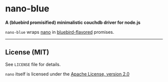 # nano-blue
**A (bluebird promisified) minimalistic couchdb driver for node.js**

`nano-blue` wraps [nano][] in [bluebird-flavored][] promises.

[nano]: http://github.com/dscape/nano
[bluebird-flavored]: http://github.com/petkaantonov/bluebird

---

## License (MIT)

See `LICENSE` file for details.

`nano` itself is licensed under the [Apache License, version 2.0]

[Apache License, version 2.0]: http://www.apache.org/licenses/LICENSE-2.0.html
